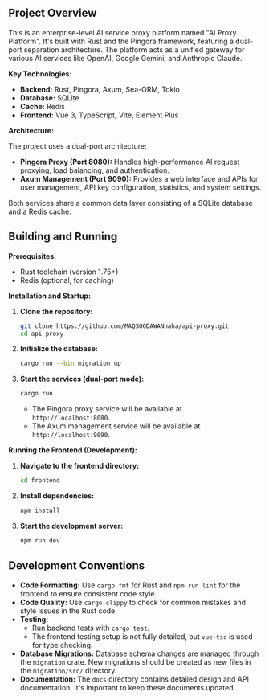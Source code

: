 ## Project Overview

This is an enterprise-level AI service proxy platform named "AI Proxy Platform". It's built with Rust and the Pingora framework, featuring a dual-port separation architecture. The platform acts as a unified gateway for various AI services like OpenAI, Google Gemini, and Anthropic Claude.

**Key Technologies:**

*   **Backend:** Rust, Pingora, Axum, Sea-ORM, Tokio
*   **Database:** SQLite
*   **Cache:** Redis
*   **Frontend:** Vue 3, TypeScript, Vite, Element Plus

**Architecture:**

The project uses a dual-port architecture:
*   **Pingora Proxy (Port 8080):** Handles high-performance AI request proxying, load balancing, and authentication.
*   **Axum Management (Port 9090):** Provides a web interface and APIs for user management, API key configuration, statistics, and system settings.

Both services share a common data layer consisting of a SQLite database and a Redis cache.

## Building and Running

**Prerequisites:**

*   Rust toolchain (version 1.75+)
*   Redis (optional, for caching)

**Installation and Startup:**

1.  **Clone the repository:**
    ```bash
    git clone https://github.com/MAQSOODAWANhaha/api-proxy.git
    cd api-proxy
    ```

2.  **Initialize the database:**
    ```bash
    cargo run --bin migration up
    ```

3.  **Start the services (dual-port mode):**
    ```bash
    cargo run
    ```

    *   The Pingora proxy service will be available at `http://localhost:8080`.
    *   The Axum management service will be available at `http://localhost:9090`.

**Running the Frontend (Development):**

1.  **Navigate to the frontend directory:**
    ```bash
    cd frontend
    ```

2.  **Install dependencies:**
    ```bash
    npm install
    ```

3.  **Start the development server:**
    ```bash
    npm run dev
    ```

## Development Conventions

*   **Code Formatting:** Use `cargo fmt` for Rust and `npm run lint` for the frontend to ensure consistent code style.
*   **Code Quality:** Use `cargo clippy` to check for common mistakes and style issues in the Rust code.
*   **Testing:**
    *   Run backend tests with `cargo test`.
    *   The frontend testing setup is not fully detailed, but `vue-tsc` is used for type checking.
*   **Database Migrations:** Database schema changes are managed through the `migration` crate. New migrations should be created as new files in the `migration/src/` directory.
*   **Documentation:** The `docs` directory contains detailed design and API documentation. It's important to keep these documents updated.
